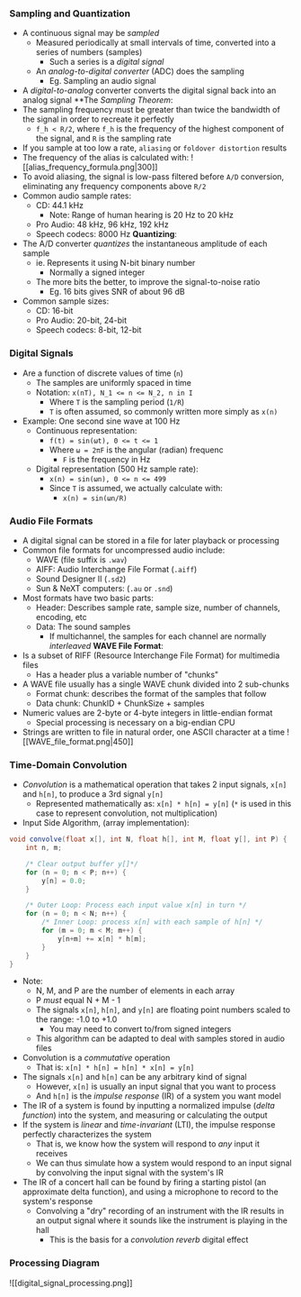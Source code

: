 ### Sampling and Quantization
 - A continuous signal may be *sampled*
	 - Measured periodically at small intervals of time, converted into a series of numbers (samples)
		 - Such a series is a *digital signal*
	 - An *analog-to-digital converter* (ADC) does the sampling
		 - Eg. Sampling an audio signal
 - A *digital-to-analog* converter converts the digital signal back into an analog signal
**The *Sampling Theorem*:
 - The sampling frequency must be greater than twice the bandwidth of the signal in order to recreate it perfectly
	 - `f_h < R/2`, where `f_h` is the frequency of the highest component of the signal, and `R` is the sampling rate
 - If you sample at too low a rate, `aliasing` or `foldover distortion` results
 - The frequency of the alias is calculated with:
![[alias_frequency_formula.png|300]]
 - To avoid aliasing, the signal is low-pass filtered before `A/D` conversion, eliminating any frequency components above `R/2`
 - Common audio sample rates:
	 - CD: 44.1 kHz
		 - Note: Range of human hearing is 20 Hz to 20 kHz
	 - Pro Audio: 48 kHz, 96 kHz, 192 kHz
	 - Speech codecs: 8000 Hz
**Quantizing**:
 - The A/D converter *quantizes* the instantaneous amplitude of each sample
	 - ie. Represents it using N-bit binary number
		 - Normally a signed integer
	 - The more bits the better, to improve the signal-to-noise ratio
		 - Eg. 16 bits gives SNR of about 96 dB
 - Common sample sizes:
	 - CD: 16-bit
	 - Pro Audio: 20-bit, 24-bit
	 - Speech codecs: 8-bit, 12-bit

### Digital Signals
 - Are a function of discrete values of time (`n`)
	 - The samples are uniformly spaced in time
	 - Notation: `x(nT), N_1 <= n <= N_2, n in I`
		 - Where `T` is the sampling period (`1/R`)
		 - `T` is often assumed, so commonly written more simply as `x(n)`
 - Example: One second sine wave at 100 Hz
	 - Continuous representation:
		 - `f(t) = sin(ωt), 0 <= t <= 1`
		 - Where `ω = 2πF` is the angular (radian) frequenc
			 - `F` is the frequency in Hz
	 - Digital representation (500 Hz sample rate):
		 - `x(n) = sin(ωn), 0 <= n <= 499`
		 - Since `T` is assumed, we actually calculate with:
			 - `x(n) = sin(ωn/R)`

### Audio File Formats
 - A digital signal can be stored in a file for later playback or processing
 - Common file formats for uncompressed audio include:
	 - WAVE (file suffix is `.wav`)
	 - AIFF: Audio Interchange File Format (`.aiff`)
	 - Sound Designer II (`.sd2`)
	 - Sun & NeXT computers: (`.au` or `.snd`)
 - Most formats have two basic parts:
	 - Header: Describes sample rate, sample size, number of channels, encoding, etc
	 - Data: The sound samples
		 - If multichannel, the samples for each channel are normally *interleaved*
**WAVE File Format**:
 - Is a subset of RIFF (Resource Interchange File Format) for multimedia files
	 - Has a header plus a variable number of "chunks"
 - A WAVE file usually has a single WAVE chunk divided into 2 sub-chunks
	 - Format chunk: describes the format of the samples that follow
	 - Data chunk: ChunkID + ChunkSize + samples
 - Numeric values are 2-byte or 4-byte integers in little-endian format
	 - Special processing is necessary on a big-endian CPU
 - Strings are written to file in natural order, one ASCII character at a time
![[WAVE_file_format.png|450]]

### Time-Domain Convolution
 - *Convolution* is a mathematical operation that takes 2 input signals, `x[n]` and `h[n]`, to produce a 3rd signal `y[n]`
	 - Represented mathematically as:
	   `x[n] * h[n] = y[n]` (`*` is used in this case to represent convolution, not multiplication)
 - Input Side Algorithm, (array implementation):
```java
void convolve(float x[], int N, float h[], int M, float y[], int P) {
	int n, m;

	/* Clear output buffer y[]*/
	for (n = 0; n < P; n++) {
		y[n] = 0.0;
	}

	/* Outer Loop: Process each input value x[n] in turn */
	for (n = 0; n < N; n++) {
		/* Inner Loop: process x[n] with each sample of h[n] */
		for (m = 0; m < M; m++) {
			y[n+m] += x[n] * h[m];
		}
	}
}
```
 - Note:
	 - N, M, and P are the number of elements in each array
	 - P *must* equal N + M - 1
	 - The signals `x[n]`, `h[n]`, and `y[n]` are floating point numbers scaled to the range: -1.0 to +1.0
		 - You may need to convert to/from signed integers
	 - This algorithm can be adapted to deal with samples stored in audio files
 - Convolution is a *commutative* operation
	 - That is: `x[n] * h[n] = h[n] * x[n] = y[n]`
 - The signals `x[n]` and `h[n]` can be any arbitrary kind of signal
	 - However, `x[n]` is usually an input signal that you want to process
	 - And `h[n]` is the *impulse response* (IR) of a system you want model
 - The IR of a system is found by inputting a normalized impulse (*delta function*) into the system, and measuring or calculating the output
 - If the system is *linear* and *time-invariant* (LTI), the impulse response perfectly characterizes the system
	 - That is, we know how the system will respond to *any* input it receives
	 - We can thus simulate how a system would respond to an input signal by convolving the input signal with the system's IR
 - The IR of a concert hall can be found by firing a starting pistol (an approximate delta function), and using a microphone to record to the system's response
	 - Convolving a "dry" recording of an instrument with the IR results in an output signal where it sounds like the instrument is playing in the hall
		 - This is the basis for a *convolution reverb* digital effect


### Processing Diagram
![[digital_signal_processing.png]]